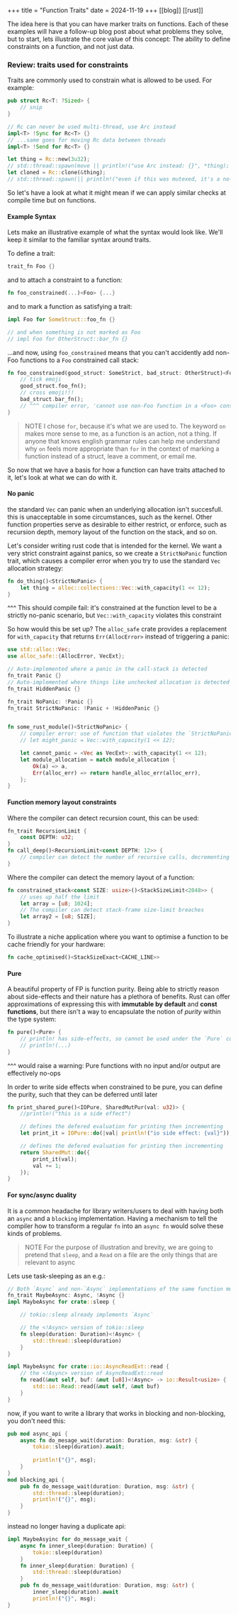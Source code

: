+++
title = "Function Traits"
date = 2024-11-19
+++
[[blog]]
[[rust]]

The idea here is that you can have marker traits on functions. Each of these examples will have a follow-up blog post about what problems they solve, but to start, lets illustrate the core value of this concept: The ability to define constraints on a function, and not just data.

### Review: traits used for constraints

Traits are commonly used to constrain what is allowed to be used. For example:

```rust
pub struct Rc<T: ?Sized> {
    // snip
}

// Rc can never be used multi-thread, use Arc instead
impl<T> !Sync for Rc<T> {}
// ...same goes for moving Rc data between threads
impl<T> !Send for Rc<T> {}

let thing = Rc::new(3u32);
// std::thread::spawn(move || println!("use Arc instead: {}", *thing);
let cloned = Rc::clone(&thing);
// std::thread::spawn(|| println!("even if this was mutexed, it's a no-go on thread-sharing. use Arc instead"))
```

So let's have a look at what it might mean if we can apply similar checks at compile time but on functions.

#### Example Syntax

Lets make an illustrative example of what the syntax would look like. We'll keep it similar to the familiar syntax around traits.

To define a trait:
```rust
trait_fn Foo {}
```

and to attach a constraint to a function:
```rust
fn foo_constrained(...)<Foo> {...}
```

and to mark a function as satisfying a trait:

```rust
impl Foo for SomeStruct::foo_fn {}

// and when something is not marked as Foo
// impl Foo for OtherStruct::bar_fn {}
```

...and now, using `foo_constrained` means that you can't accidently add non-Foo functions to a `Foo` constrained call stack:

```rust
fn foo_constrained(good_struct: SomeStrict, bad_struct: OtherStruct)<Foo> {
	// tick emoji
	good_struct.foo_fn();
	// cross emoji!!!
	bad_struct.bar_fn();
	// ^^^ compiler error, 'cannot use non-Foo function in a <Foo> constrained context'
}
```


> NOTE
> I chose `for`, because it's what we are used to. The keyword `on` makes more sense to me, as a function is an action, not a thing. If anyone that knows english grammar rules can help me understand why `on` feels more appropriate than `for` in the context of marking a function instead of a struct, leave a comment, or email me.

So now that we have a basis for how a function can have traits attached to it, let's look at what we can do with it.


#### No panic

the standard `Vec` can panic when an underlying allocation isn't succesfull. this is unacceptable in some circumstances, such as the kernel. Other function properties serve as desirable to either restrict, or enforce, such as recursion depth, memory layout of the function on the stack, and so on.

Let's consider writing rust code that is intended for the kernel. We want a very strict constraint against panics, so we create a `StrictNoPanic` function trait, which causes a compiler error when you try to use the standard `Vec` allocation strategy:

```rust
fn do_thing()<StrictNoPanic> {
	let thing = alloc::collections::Vec::with_capacity(1 << 12);
}
```
^^^ This should compile fail: it's constrained at the function level to be a strictly no-panic scenario, but `Vec::with_capacity` violates this constraint


So how would this be set up? The `alloc_safe` crate provides a replacement for `with_capacity` that returns `Err(AllocError>` instead of triggering a panic:

```rust
use std::alloc::Vec;
use alloc_safe::{AllocError, VecExt};

// Auto-implemented where a panic in the call-stack is detected
fn_trait Panic {}
// Auto-implemented where things like unchecked allocation is detected (e.g. `Vec::with_capacity()`)
fn_trait HiddenPanic {}

fn_trait NoPanic: !Panic {}
fn_trait StrictNoPanic: !Panic + !HiddenPanic {}


fn some_rust_module()<StrictNoPanic> {
	// compiler error: use of function that violates the `StrictNoPanic` constraint
    // let might_panic = Vec::with_capacity(1 << 12);

    let cannot_panic = <Vec as VecExt>::with_capacity(1 << 12);
	let module_allocation = match module_allocation {
		Ok(a) => a,
		Err(alloc_err) => return handle_alloc_err(alloc_err),
	};
}
```

#### Function memory layout constraints

Where the compiler can detect recursion count, this can be used:
```rust
fn_trait RecursionLimit {
	const DEPTH: u32;
}
fn call_deep()<RecursionLimit<const DEPTH: 12>> {
	// compiler can detect the number of recursive calls, decrementing `DEPTH` each time. the last time, DEPTH is 0, making a subsequent call a compiler error
}
```

Where the compiler can detect the memory layout of a function:
```rust
fn constrained_stack<const SIZE: usize>()<StackSizeLimit<2048>> {
	// uses up half the limit
	let array = [u8; 1024];
	// The compiler can detect stack-frame size-limit breaches
	let array2 = [u8; SIZE];
}
```

To illustrate a niche application where you want to optimise a function to be cache friendly for your hardware:
```rust
fn cache_optimised()<StackSizeExact<CACHE_LINE>>
```


#### Pure
A beautiful property of FP is function purity. Being able to strictly reason about side-effects and their nature has a plethora of benefits. Rust can offer approximations of expressing this with **immutable by default** and **const functions**, but there isn't a way to encapsulate the notion of _purity_ within the type system:
```rust
fn pure()<Pure> {
	// println! has side-effects, so cannot be used under the `Pure` constraint
	// println!(...)
}
```
^^^ would raise a warning: Pure functions with no input and/or output are effectively no-ops

In order to write side effects when constrained to be pure, you can define the purity, such that they can be deferred until later

```rust
fn print_shared_pure()<IOPure, SharedMutPur(val: u32)> {
	//println!("this is a side effect")

	// defines the defered evaluation for printing then incrementing
	let print_it = IOPure::do(|val| println!("io side effect: {val}"));

	// defines the defered evaluation for printing then incrementing
	return SharedMut::do({
		print_it(val);
		val += 1;
	});
}
```

#### For sync/async duality

It is a common headache for library writers/users to deal with having both an `async` and a `blocking` implementation. Having a mechanism to tell the compiler how to transform a regular `fn` into an `async fn` would solve these kinds of problems. 

> NOTE
> For the purpose of illustration and brevity, we are going to pretend that `sleep`, and a `Read` on a file are the only things that are relevant to async

Lets use task-sleeping as an e.g.:

```rust
// Both `Async` and non-`Async` implementations of the same function must be defined in order to meet the `MaybeAsync`
fn_trait MaybeAsync: Async, !Async {}
impl MaybeAsync for crate::sleep {

	// tokio::sleep already implements `Async`

	// the <!Async> version of tokio::sleep
	fn sleep(duration: Duration)<!Async> {
		std::thread::sleep(duration)
	}
}

impl MaybeAsync for crate::io::AsyncReadExt::read {
	// the <!Async> version of AsyncReadExt::read
	fn read(&mut self, buf: &mut [u8])<!Async> -> io::Result<usize> {
		std::io::Read::read(&mut self, &mut buf)
	}
}
```


now, if you want to write a library that works in blocking and non-blocking, you don't need this:
```rust
pub mod async_api {
	async fn do_mesage_wait(duration: Duration, msg: &str) {
		tokio::sleep(duration).await;
		
		println!("{}", msg);
	}
}
mod blocking_api {
	pub fn do_message_wait(duration: Duration, msg: &str) {
		std::thread::sleep(duration);
		println!("{}", msg);
	}
}
```
instead no longer having a duplicate api:
```rust
impl MaybeAsyinc for do_message_wait {
	async fn inner_sleep(duration: Duration) {
		tokio::sleep(duration)
	}
	fn inner_sleep(duration: Duration) {
		std::thread::sleep(duration)
	}
	pub fn do_message_wait(duration: Duration, msg: &str) {
		inner_sleep(duration).await
		println!("{}", msg);
}
```
